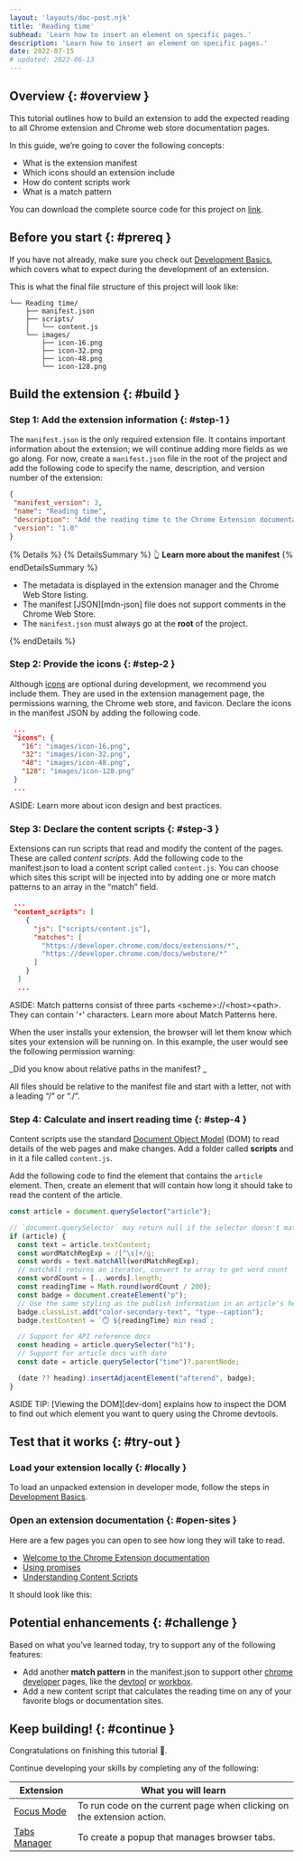 ```yaml
---
layout: 'layouts/doc-post.njk'
title: 'Reading time'
subhead: 'Learn how to insert an element on specific pages.'
description: 'Learn how to insert an element on specific pages.'
date: 2022-07-15
# updated: 2022-06-13
---
```


## Overview {: #overview }

This tutorial outlines how to build an extension to add the expected reading to all Chrome extension and Chrome web store documentation pages. 

In this guide, we’re going to cover the following concepts:

- What is the extension manifest
- Which icons should an extension include
- How do content scripts work
- What is a match pattern

You can download the complete source code for this project on [link][gh-reading-time].

## Before you start {: #prereq }

If you have not already, make sure you check out [Development Basics][doc-dev-basics], which covers what to expect during the development of an extension.

This is what the final file structure of this project will look like: 

```text
└── Reading time/
    ├── manifest.json
    ├── scripts/
    │   └── content.js
    └── images/
        ├── icon-16.png
        ├── icon-32.png
        ├── icon-48.png
        └── icon-128.png
```

## Build the extension {: #build }

### Step 1: Add the extension information {: #step-1 }

The `manifest.json` is the only required extension file. It contains important information about the extension; we will continue adding more fields as we go along. For now, create a `manifest.json` file in the root of the project and add the following code to specify the name, description, and version number of the extension:

```json
{
 "manifest_version": 3,
 "name": "Reading time",
 "description": "Add the reading time to the Chrome Extension documentation",
 "version": "1.0"
}
```

{% Details %}
{% DetailsSummary %}
👆 **Learn more about the manifest**
{% endDetailsSummary %}

- The metadata is displayed in the extension manager and the Chrome Web Store listing.
- The manifest [JSON][mdn-json] file does not support comments in the Chrome Web Store.
- The `manifest.json` must always go at the **root** of the project.  


{% endDetails %}

### Step 2: Provide the icons {: #step-2 }

Although [icons][doc-icons] are optional during development, we recommend you include them. They are used in the extension management page, the permissions warning, the Chrome web store, and favicon. Declare the icons in the manifest JSON by adding the following code.


```json
 ...
 "icons": {
   "16": "images/icon-16.png",
   "32": "images/icon-32.png",
   "48": "images/icon-48.png",
   "128": "images/icon-128.png"
 }
 ...
```


ASIDE: Learn more about icon design and best practices.

### Step 3: Declare the content scripts {: #step-3 }

Extensions can run scripts that read and modify the content of the pages. These are called _content scripts_. Add the following code to the manifest.json to load a content script called `content.js`. You can choose which sites this script will be injected into by adding one or more match patterns to an array in the “match” field.


```json
 ...
 "content_scripts": [
    {
      "js": ["scripts/content.js"],
      "matches": [
        "https://developer.chrome.com/docs/extensions/*",
        "https://developer.chrome.com/docs/webstore/*"
      ]
    }
  ]
  ...
```


ASIDE: Match patterns consist of three parts &lt;scheme>://&lt;host>&lt;path>. They can contain '`*`' characters. Learn more about Match Patterns here.

When the user installs your extension, the browser will let them know which sites your extension will be running on. In this example, the user would see the following permission warning:

_Did you know about relative paths in the manifest? _

All files should be relative to the manifest file and start with a letter, not with a leading “/” or “./”.

### Step 4:  Calculate and insert reading time {: #step-4 }

Content scripts use the standard [Document Object Model][w3-dom] (DOM) to read details of the web pages and make changes. Add a folder called **scripts** and in it a file called `content.js`.

Add the following code to find the element that contains the `article` element. Then, create an element that will contain how long it should take to read the content of the article. 


```js
const article = document.querySelector("article");

// `document.querySelector` may return null if the selector doesn't match anything.
if (article) {
  const text = article.textContent;
  const wordMatchRegExp = /[^\s]+/g;
  const words = text.matchAll(wordMatchRegExp);
  // matchAll returns an iterator, convert to array to get word count
  const wordCount = [...words].length;
  const readingTime = Math.round(wordCount / 200);
  const badge = document.createElement("p");
  // Use the same styling as the publish information in an article's header
  badge.classList.add("color-secondary-text", "type--caption");
  badge.textContent = `⏱️ ${readingTime} min read`;

  // Support for API reference docs
  const heading = article.querySelector("h1");
  // Support for article docs with date
  const date = article.querySelector("time")?.parentNode;

  (date ?? heading).insertAdjacentElement("afterend", badge);
}
```


ASIDE TIP: [Viewing the DOM][dev-dom] explains how to inspect the DOM  to find out which element you want to query using the Chrome devtools.


## Test that it works {: #try-out }

### Load your extension locally {: #locally }

To load an unpacked extension in developer mode, follow the steps in [Development Basics][doc-dev-basics].

### Open an extension documentation {: #open-sites }

Here are a few pages you can open to see how long they will take to read. 

* [Welcome to the Chrome Extension documentation][doc-welcome]
* [Using promises][doc-promises]
* [Understanding Content Scripts][doc-cs]

It should look like this:

<!-- SCREENSHOT -->

## Potential enhancements {: #challenge }

Based on what you’ve learned today, try to support any of the following features:

- Add another **match pattern** in the manifest.json to support other [chrome developer][dev-chrome] pages, like the [devtool][devtools] or [workbox][workbox].
- Add a new content script that calculates the reading time on any of your favorite blogs or documentation sites. 

## Keep building! {: #continue }

Congratulations on finishing this tutorial 🎉. 

Continue developing your skills by completing any of the following:

| Extension                        | What you will learn                                                    |
|----------------------------------|------------------------------------------------------------------------|
| [Focus Mode][tut-focus-mode]     | To run code on the current page when clicking on the extension action. |
| [Tabs Manager][tut-tabs-manager]     | To create a popup that manages browser tabs.                           |

[dev-chrome]: https://developer.chrome.com/docs/
[devtools]: https://developer.chrome.com/docs/devtools/
[doc-cs]: /docs/extensions/mv3/content_scripts/
[doc-dev-basics]: /docs/extensions/mv3/getstarted/development-basics
[doc-icons]: /docs/extensions/mv3/manifest/icons/
[doc-promises]: /docs/extensions/mv3/promises/
[tut-focus-mode]: /docs/extensions/mv3/getstarted/focus-mode
[tut-tabs-manager]: /docs/extensions/mv3/getstarted/tabs-manager
[doc-welcome]:/docs/extensions/mv3/
[gh-reading-time]: https://github.com/GoogleChrome/chrome-extensions-samples/tree/main/tutorials/reading-time
[w3-dom]: https://www.w3.org/TR/DOM-Level-2-HTML/
[workbox]: https://developer.chrome.com/docs/workbox/
[devtools-dom]: https://developer.chrome.com/docs/devtools/dom/
[tut-focus-mode]: /docs/extensions/mv3/getstarted/tut-focus-mode
[tut-tabs-manager]: /docs/extensions/mv3/getstarted/tut-tabs-manager